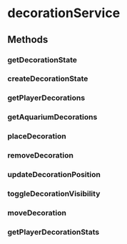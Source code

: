 # decorationService



## Methods

### getDecorationState

### createDecorationState

### getPlayerDecorations

### getAquariumDecorations

### placeDecoration

### removeDecoration

### updateDecorationPosition

### toggleDecorationVisibility

### moveDecoration

### getPlayerDecorationStats

